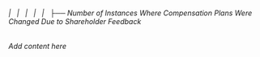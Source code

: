 ###### |   |   |   |   |   ├── Number of Instances Where Compensation Plans Were Changed Due to Shareholder Feedback

*Add content here*